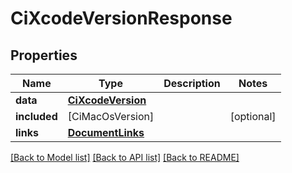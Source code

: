 # CiXcodeVersionResponse

## Properties
Name | Type | Description | Notes
------------ | ------------- | ------------- | -------------
**data** | [**CiXcodeVersion**](CiXcodeVersion.md) |  | 
**included** | [CiMacOsVersion] |  | [optional] 
**links** | [**DocumentLinks**](DocumentLinks.md) |  | 

[[Back to Model list]](../README.md#documentation-for-models) [[Back to API list]](../README.md#documentation-for-api-endpoints) [[Back to README]](../README.md)


